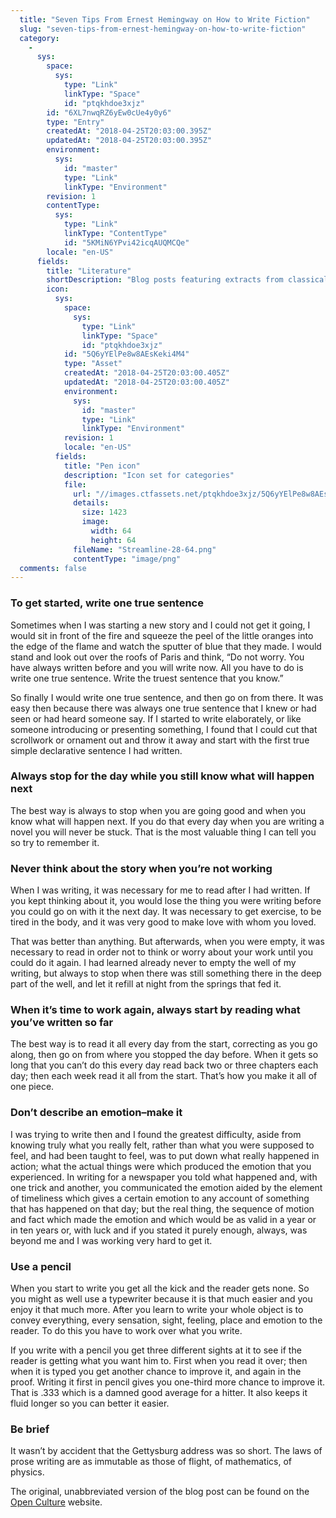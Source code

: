 ```yaml
---
  title: "Seven Tips From Ernest Hemingway on How to Write Fiction"
  slug: "seven-tips-from-ernest-hemingway-on-how-to-write-fiction"
  category: 
    - 
      sys: 
        space: 
          sys: 
            type: "Link"
            linkType: "Space"
            id: "ptqkhdoe3xjz"
        id: "6XL7nwqRZ6yEw0cUe4y0y6"
        type: "Entry"
        createdAt: "2018-04-25T20:03:00.395Z"
        updatedAt: "2018-04-25T20:03:00.395Z"
        environment: 
          sys: 
            id: "master"
            type: "Link"
            linkType: "Environment"
        revision: 1
        contentType: 
          sys: 
            type: "Link"
            linkType: "ContentType"
            id: "5KMiN6YPvi42icqAUQMCQe"
        locale: "en-US"
      fields: 
        title: "Literature"
        shortDescription: "Blog posts featuring extracts from classical books, new novels and literary criticism."
        icon: 
          sys: 
            space: 
              sys: 
                type: "Link"
                linkType: "Space"
                id: "ptqkhdoe3xjz"
            id: "5Q6yYElPe8w8AEsKeki4M4"
            type: "Asset"
            createdAt: "2018-04-25T20:03:00.405Z"
            updatedAt: "2018-04-25T20:03:00.405Z"
            environment: 
              sys: 
                id: "master"
                type: "Link"
                linkType: "Environment"
            revision: 1
            locale: "en-US"
          fields: 
            title: "Pen icon"
            description: "Icon set for categories"
            file: 
              url: "//images.ctfassets.net/ptqkhdoe3xjz/5Q6yYElPe8w8AEsKeki4M4/2bc6749dd531da7da12ceec3b65bd7df/Streamline-28-64.png"
              details: 
                size: 1423
                image: 
                  width: 64
                  height: 64
              fileName: "Streamline-28-64.png"
              contentType: "image/png"
  comments: false
---
```

### To get started, write one true sentence

Sometimes when I was starting a new story and I could not get it going, I would sit in front of the fire and squeeze the peel of the little oranges into the edge of the flame and watch the sputter of blue that they made. I would stand and look out over the roofs of Paris and think, “Do not worry. You have always written before and you will write now. All you have to do is write one true sentence. Write the truest sentence that you know.”

So finally I would write one true sentence, and then go on from there. It was easy then because there was always one true sentence that I knew or had seen or had heard someone say. If I started to write elaborately, or like someone introducing or presenting something, I found that I could cut that scrollwork or ornament out and throw it away and start with the first true simple declarative sentence I had written.


### Always stop for the day while you still know what will happen next

The best way is always to stop when you are going good and when you know what will happen next. If you do that every day when you are writing a novel you will never be stuck. That is the most valuable thing I can tell you so try to remember it.


### Never think about the story when you’re not working

When I was writing, it was necessary for me to read after I had written. If you kept thinking about it, you would lose the thing you were writing before you could go on with it the next day. It was necessary to get exercise, to be tired in the body, and it was very good to make love with whom you loved.

That was better than anything. But afterwards, when you were empty, it was necessary to read in order not to think or worry about your work until you could do it again. I had learned already never to empty the well of my writing, but always to stop when there was still something there in the deep part of the well, and let it refill at night from the springs that fed it.


### When it’s time to work again, always start by reading what you’ve written so far

The best way is to read it all every day from the start, correcting as you go along, then go on from where you stopped the day before. When it gets so long that you can’t do this every day read back two or three chapters each day; then each week read it all from the start. That’s how you make it all of one piece.


### Don’t describe an emotion–make it

I was trying to write then and I found the greatest difficulty, aside from knowing truly what you really felt, rather than what you were supposed to feel, and had been taught to feel, was to put down what really happened in action; what the actual things were which produced the emotion that you experienced. In writing for a newspaper you told what happened and, with one trick and another, you communicated the emotion aided by the element of timeliness which gives a certain emotion to any account of something that has happened on that day; but the real thing, the sequence of motion and fact which made the emotion and which would be as valid in a year or in ten years or, with luck and if you stated it purely enough, always, was beyond me and I was working very hard to get it.


### Use a pencil

When you start to write you get all the kick and the reader gets none. So you might as well use a typewriter because it is that much easier and you enjoy it that much more. After you learn to write your whole object is to convey everything, every sensation, sight, feeling, place and emotion to the reader. To do this you have to work over what you write.

If you write with a pencil you get three different sights at it to see if the reader is getting what you want him to. First when you read it over; then when it is typed you get another chance to improve it, and again in the proof. Writing it first in pencil gives you one-third more chance to improve it. That is .333 which is a damned good average for a hitter. It also keeps it fluid longer so you can better it easier.


### Be brief

It wasn’t by accident that the Gettysburg address was so short. The laws of prose writing are as immutable as those of flight, of mathematics, of physics.

The original, unabbreviated version of the blog post can be found on the [Open Culture](http://www.openculture.com/) website.